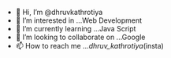 - 👋 Hi, I’m @dhruvkathrotiya
- 👀 I’m interested in ...Web Development 
- 🌱 I’m currently learning ...Java Script
- 💞️ I’m looking to collaborate on ...Google 
- 📫 How to reach me ..._dhruv_kathrotiya_(insta)

<!---
dhruvkathrotiya/dhruvkathrotiya is a ✨ special ✨ repository because its `README.md` (this file) appears on your GitHub profile.
You can click the Preview link to take a look at your changes.
--->
